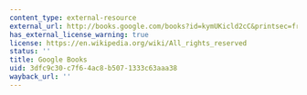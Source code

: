 ```yaml
---
content_type: external-resource
external_url: http://books.google.com/books?id=kymUKicld2cC&printsec=frontcover
has_external_license_warning: true
license: https://en.wikipedia.org/wiki/All_rights_reserved
status: ''
title: Google Books
uid: 3dfc9c30-c7f6-4ac8-b507-1333c63aaa38
wayback_url: ''
---
```

